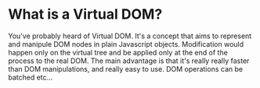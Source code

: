 # What is a Virtual DOM?

You've probably heard of Virtual DOM. It's a concept that aims to represent and manipule DOM nodes in plain Javascript objects. Modification would happen only on the virtual tree and be applied only at the end of the process to the real DOM. The main advantage is that it's really really faster than DOM manipulations, and really easy to use. DOM operations can be batched etc...
